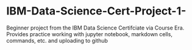 # IBM-Data-Science-Cert-Project-1-
Beginner project from the IBM Data Science Certifciate via Course Era. Provides practice working with jupyter notebook, markdown cells, commands, etc. and uploading to github 

